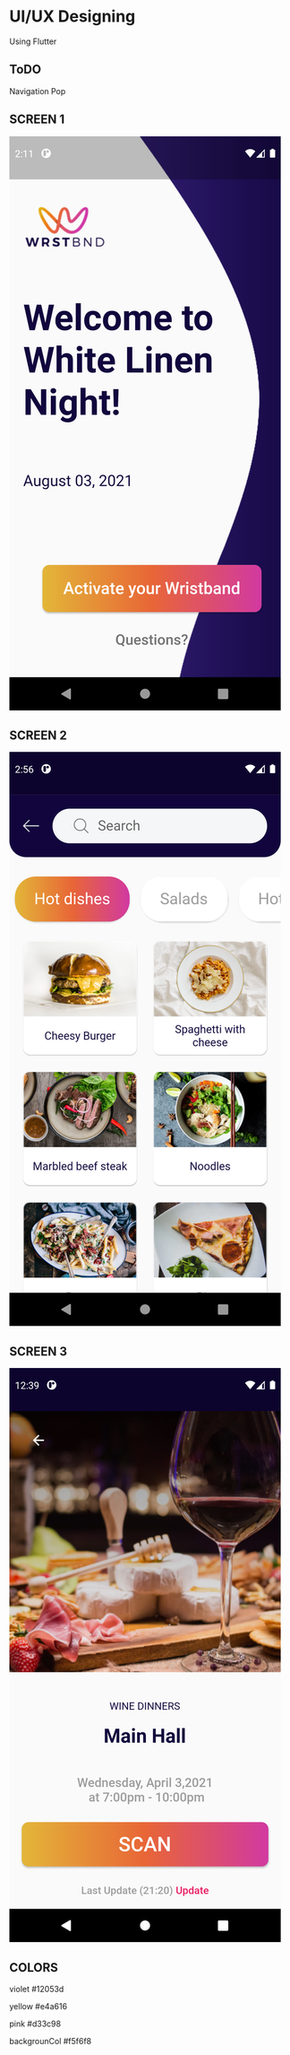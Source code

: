 # UI/UX Designing

Using Flutter

## ToDO
  Navigation Pop


## SCREEN 1
![alt text](https://github.com/abhi123vj/Events_access/blob/Abhiram/reff%20imgs/CreatedScreen3.png?raw=true)

## SCREEN 2
![alt text](https://github.com/abhi123vj/Events_access/blob/Abhiram/reff%20imgs/CreatedScreen1.png?raw=true)


## SCREEN 3
![alt text](https://github.com/abhi123vj/Events_access/blob/Abhiram/reff%20imgs/CreatedScreen2.png?raw=true)


## COLORS

  violet           #12053d  
  
  yellow           #e4a616

  pink             #d33c98
  
  backgrounCol     #f5f6f8
